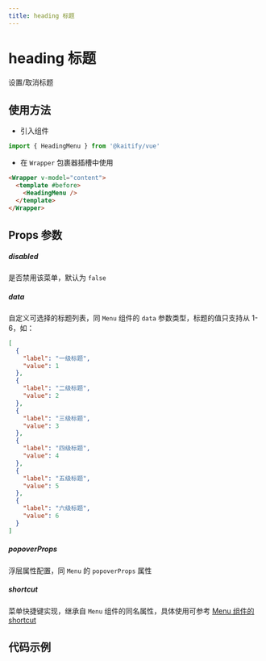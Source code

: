 ```yaml
---
title: heading 标题
---
```


# heading 标题

设置/取消标题

## 使用方法

- 引入组件

```ts
import { HeadingMenu } from '@kaitify/vue'
```

- 在 `Wrapper` 包裹器插槽中使用

```html
<Wrapper v-model="content">
  <template #before>
    <HeadingMenu />
  </template>
</Wrapper>
```

## Props 参数

##### disabled <Badge type="danger" text="boolean" />

是否禁用该菜单，默认为 `false`

##### data <Badge type="danger" text="MenuDataType[]" />

自定义可选择的标题列表，同 `Menu` 组件的 `data` 参数类型，标题的值只支持从 1-6，如：

```json
[
  {
    "label": "一级标题",
    "value": 1
  },
  {
    "label": "二级标题",
    "value": 2
  },
  {
    "label": "三级标题",
    "value": 3
  },
  {
    "label": "四级标题",
    "value": 4
  },
  {
    "label": "五级标题",
    "value": 5
  },
  {
    "label": "六级标题",
    "value": 6
  }
]
```

##### popoverProps <Badge type="danger" text="MenuPropsType['popoverProps']" />

浮层属性配置，同 `Menu` 的 `popoverProps` 属性

##### shortcut <Badge type="danger" text="{ [key: MenuDataType['value']]: (e: KeyboardEvent) => boolean }" />

菜单快捷键实现，继承自 `Menu` 组件的同名属性，具体使用可参考 [Menu 组件的 shortcut](/guide/menu#shortcut)

## 代码示例

<Wrapper :dark="isDark" v-model="content" placeholder="输入内容..." style="width:100%;height:200px;">
  <template #before>
    <div style="margin-bottom:10px;">
      <HeadingMenu />
    </div>
  </template>
</Wrapper>

<script lang="ts" setup>
import { useData } from 'vitepress'
import { Wrapper,HeadingMenu } from '../../../lib/kaitify-vue.es.js'
import { ref, computed } from 'vue'
const { isDark } = useData()
const content = ref('<p>hello</p>')
</script>
